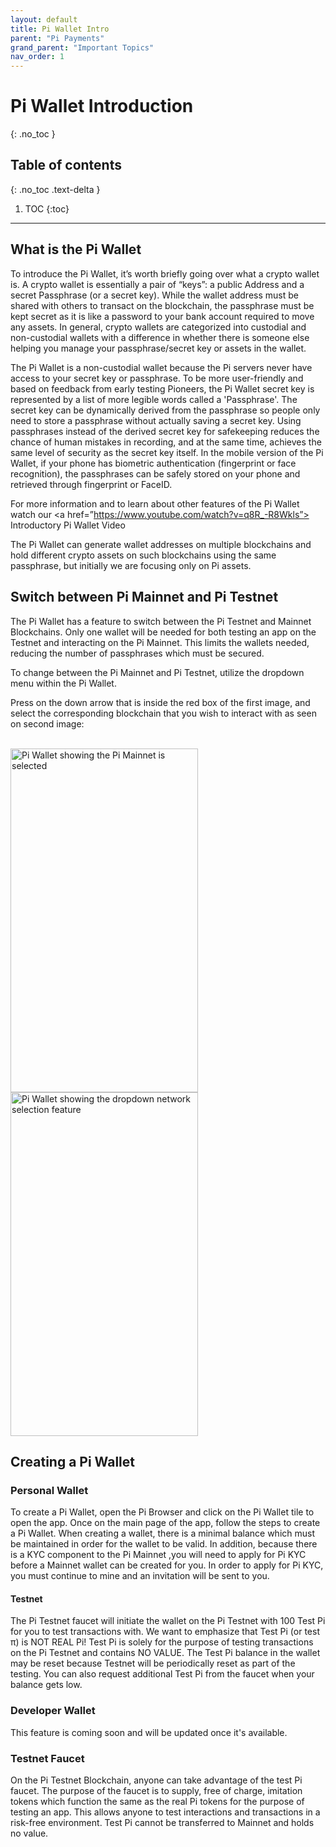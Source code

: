 ```yaml
---
layout: default
title: Pi Wallet Intro
parent: "Pi Payments"
grand_parent: "Important Topics"
nav_order: 1
---
```

# Pi Wallet Introduction
{: .no_toc }

## Table of contents
{: .no_toc .text-delta }

1. TOC
{:toc}

---

## What is the Pi Wallet
To introduce the Pi Wallet, it’s worth briefly going over what a crypto wallet is. A crypto wallet is essentially a pair of “keys”: a public Address and a secret Passphrase (or a secret key). While the wallet address must be shared with others to transact on the blockchain, the passphrase must be kept secret as it is like a password to your bank account required to move any assets. In general, crypto wallets are categorized into custodial and non-custodial wallets with a difference in whether there is someone else helping you manage your passphrase/secret key or assets in the wallet.

The Pi Wallet is a non-custodial wallet because the Pi servers never have access to your secret key or passphrase. To be more user-friendly and based on feedback from early testing Pioneers, the Pi Wallet secret key is represented by a list of more legible words called a 'Passphrase'.  The secret key can be dynamically derived from the passphrase so people only need to store a passphrase without actually saving a secret key. Using passphrases instead of the derived secret key for safekeeping reduces the chance of human mistakes in recording, and at the same time, achieves the same level of security as the secret key itself. In the mobile version of the Pi Wallet, if your phone has biometric authentication (fingerprint or face recognition), the passphrases can be safely stored on your phone and retrieved through fingerprint or FaceID.

For more information and to learn about other features of the Pi Wallet watch our <a href=”https://www.youtube.com/watch?v=q8R_-R8Wkls”> Introductory Pi Wallet Video </a> 

The Pi Wallet can generate wallet addresses on multiple blockchains and hold different crypto assets on such blockchains using the same passphrase, but initially we are focusing only on Pi assets.

##  Switch between Pi Mainnet and Pi Testnet
The Pi Wallet has a feature to switch between the Pi Testnet and Mainnet Blockchains. Only one wallet will be needed for both testing an app on the Testnet and interacting on the Pi Mainnet. This limits the wallets needed, reducing the number of passphrases which must be secured.

To change between the Pi Mainnet and Pi Testnet, utilize the dropdown menu within the Pi Wallet.

Press on the down arrow that is inside the red box of the first image, and select the corresponding blockchain that you wish to interact with as seen on second image:

<br>
<img title="Pi Wallet Mainnet" alt="Pi Wallet showing the Pi Mainnet is selected" src="../../../../assets/images/mainnetWallet.png" style="width:300px;height:550px;"> 
  
<img title="Pi Wallet Network Selection" alt="Pi Wallet showing the dropdown network selection feature" src="../../../../assets/images/mainnet_v_testnet_wallet.png" style="width:300px;height:550px;">

## Creating a Pi Wallet
### Personal Wallet
To create a Pi Wallet, open the Pi Browser and click on the Pi Wallet tile to open the app. Once on the main page of the app, follow the steps to create a Pi Wallet. When creating a wallet, there is a minimal balance which must be maintained in order for the wallet to be valid. In addition, because there is a KYC component to the Pi Mainnet ,you will need to apply for Pi KYC before a Mainnet wallet can be created for you. In order to apply for Pi KYC, you must continue to mine and an invitation will be sent to you.

#### Testnet
The Pi Testnet faucet will initiate the wallet on the Pi Testnet with 100 Test Pi for you to test transactions with. We want to emphasize that Test Pi (or test π) is NOT REAL Pi! Test Pi is solely for the purpose of testing transactions on the Pi Testnet and contains NO VALUE. The Test Pi balance in the wallet may be reset because Testnet will be periodically reset as part of the testing. You can also request additional Test Pi from the faucet when your balance gets low.

### Developer Wallet
This feature is coming soon and will be updated once it's available.

### Testnet Faucet
On the Pi Testnet Blockchain, anyone can take advantage of the test Pi faucet. The purpose of the faucet is to supply, free of charge, imitation tokens which function the same as the real Pi tokens for the purpose of testing an app. This allows anyone to test interactions and transactions in a risk-free environment. Test Pi cannot be transferred to Mainnet and holds no value.
